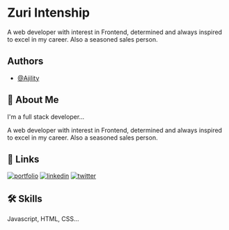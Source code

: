 #  Zuri Intenship



A web developer with interest in Frontend, determined and always inspired to excel in my career. Also a seasoned sales person.


## Authors

- [@Ajility](https://www.github.com/Ajility)


## 🚀 About Me
I'm a full stack developer...

A web developer with interest in Frontend, determined and always inspired to excel in my career. Also a seasoned sales person.
## 🔗 Links
[![portfolio](https://img.shields.io/badge/my_portfolio-000?style=for-the-badge&logo=ko-fi&logoColor=white)](https://github.com/Ajility)
[![linkedin](https://img.shields.io/badge/linkedin-0A66C2?style=for-the-badge&logo=linkedin&logoColor=white)](https://www.linkedin.com/in/chidera-theodora-a57a0ab6?lipi=urn%3Ali%3Apage%3Ad_flagship3_profile_view_base_contact_details%3BPAgiurJkQTagRpj1%2BuRt8Q%3D%3D)
[![twitter](https://img.shields.io/badge/twitter-1DA1F2?style=for-the-badge&logo=twitter&logoColor=white)](https://twitter.com/Ajility4)


## 🛠 Skills
Javascript, HTML, CSS...

